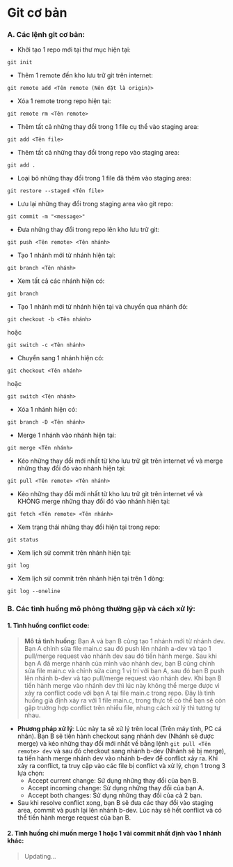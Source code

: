 # Git cơ bản
### A. Các lệnh git cơ bản:
 - Khởi tạo 1 repo mới tại thư mục hiện tại:
```
git init
```
 - Thêm 1 remote đến kho lưu trữ git trên internet:
```
git remote add <Tên remote (Nên đặt là origin)>
```
 - Xóa 1 remote trong repo hiện tại:
```
git remote rm <Tên remote>
```
 - Thêm tất cả những thay đổi trong 1 file cụ thể vào staging area:
```
git add <Tên file>
```
 - Thêm tất cả những thay đổi trong repo vào staging area:
```
git add .
```
 - Loại bỏ những thay đổi trong 1 file đã thêm vào staging area:
```
git restore --staged <Tên file>
```
 - Lưu lại những thay đổi trong staging area vào git repo:
```
git commit -m "<message>"
```
 - Đưa những thay đổi trong repo lên kho lưu trữ git:
```
git push <Tên remote> <Tên nhánh>
```
 - Tạo 1 nhánh mới từ nhánh hiện tại:
```
git branch <Tên nhánh>
```
 - Xem tất cả các nhánh hiện có:
```
git branch
```
 - Tạo 1 nhánh mới từ nhánh hiện tại và chuyển qua nhánh đó:
```
git checkout -b <Tên nhánh>
```
hoặc
```
git switch -c <Tên nhánh>
```
 - Chuyển sang 1 nhánh hiện có:
```
git checkout <Tên nhánh>
```
hoặc
```
git switch <Tên nhánh>
```
 - Xóa 1 nhánh hiện có:
```
git branch -D <Tên nhánh>
```
 - Merge 1 nhánh vào nhánh hiện tại:
```
git merge <Tên nhánh>
```
 - Kéo những thay đổi mới nhất từ kho lưu trữ git trên internet về và merge những thay đổi đó vào nhánh hiện tại:
```
git pull <Tên remote> <Tên nhánh>
```
 - Kéo những thay đổi mới nhất từ kho lưu trữ git trên internet về và KHÔNG merge những thay đổi đó vào nhánh hiện tại:
```
git fetch <Tên remote> <Tên nhánh>
```
 - Xem trạng thái những thay đổi hiện tại trong repo:
```
git status
```
 - Xem lịch sử commit trên nhánh hiện tại:
```
git log
```
 - Xem lịch sử commit trên nhánh hiện tại trên 1 dòng:
```
git log --oneline
```
### B. Các tình huống mô phỏng thường gặp và cách xử lý:
#### 1. Tình huống conflict code: 
> **Mô tả tình huống**: Bạn A và bạn B cùng  tạo 1 nhánh mới từ nhánh dev. Bạn A chỉnh sửa file main.c sau đó push lên nhánh a-dev và tạo 1 pull/merge request vào nhánh dev sau đó tiến hành merge. Sau khi bạn A đã merge nhánh của mình vào nhánh dev, bạn B cũng chỉnh sửa file main.c và chỉnh sửa cùng 1 vị trí với bạn A, sau đó bạn B push lên nhánh b-dev và tạo pull/merge request vào nhánh dev. Khi bạn B tiến hành merge vào nhánh dev thì lúc này không thể merge được vì xảy ra conflict code với bạn A tại file main.c trong repo. Đây là tình huống giả định xảy ra với 1 file main.c, trong thực tế có thể bạn sẽ còn gặp trường hợp conflict trên nhiều file, nhưng cách xử lý thì tương tự nhau.

 - **Phương pháp xử lý**: Lúc này ta sẽ xử lý trên local (Trên máy tính, PC cá nhân). Bạn B sẽ tiến hành checkout sang nhánh dev (Nhánh sẽ được merge) và kéo những thay đổi mới nhất về bằng lệnh ```git pull <Tên remote> dev``` và sau đó checkout sang nhánh b-dev (Nhánh sẽ bị merge), ta tiến hành merge nhánh dev vào nhánh b-dev để conflict xảy ra. Khi xảy ra conflict, ta truy cập vào các file bị conflict và xử lý, chọn 1 trong 3 lựa chọn:
	 - Accept current change: Sử dụng những thay đổi của bạn B.
	 - Accept incoming change: Sử dụng những thay đổi của bạn A.
	 - Accept both changes: Sử dụng những thay đổi của cả 2 bạn.
- Sau khi resolve conflict xong, bạn B sẽ đưa các thay đổi vào staging area, commit và push lại lên nhánh b-dev. Lúc này sẽ hết conflict và có thể tiến hành merge request của bạn B.
#### 2. Tình huống chỉ muốn merge 1 hoặc 1 vài commit nhất định vào 1 nhánh khác:

> Updating...
